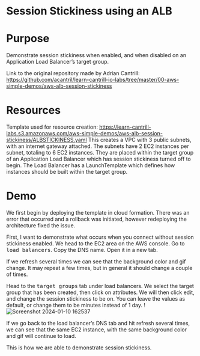 # Session Stickiness using an ALB
# Purpose
Demonstrate session stickiness when enabled, and when disabled on an Application Load Balancer’s target group.

Link to the original repository made by Adrian Cantrill: https://github.com/acantril/learn-cantrill-io-labs/tree/master/00-aws-simple-demos/aws-alb-session-stickiness

# Resources
Template used for resource creation: https://learn-cantrill-labs.s3.amazonaws.com/aws-simple-demos/aws-alb-session-stickiness/ALBSTICKINESS.yaml
This creates a VPC with 3 public subnets, with an internet gateway attached. The subnets have 2 EC2 instances per subnet, totaling to 6 EC2 instances. They are placed within the target group of an Application Load Balancer which has session stickiness turned off to begin.
The Load Balancer has a LaunchTemplate which defines how instances should be built within the target group.

# Demo
We first begin by deploying the template in cloud formation. 
There was an error that occurred and a rollback was initiated, however redeploying the architecture fixed the issue.

First, I want to demonstrate what occurs when you connect without session stickiness enabled. 
We head to the EC2 area on the AWS console.
Go to <kbd>load balancers</kbd>.
Copy the DNS name.
Open it in a new tab. 

If we refresh several times we can see that the background color and gif change. 
It may repeat a few times, but in general it should change a couple of times.

Head to the <kbd>target groups</kbd> tab under load balancers.
We select the target group that has been created, then click on attributes. 
We will then click edit, and change the session stickiness to be on. 
You can leave the values as default, or change them to be minutes instead of 1 day.
!![Screenshot 2024-01-10 162537](https://github.com/MayoNotMayo/AWS-Projects/assets/100898272/eaec1774-2864-4531-9a7f-0ff98c6d98d2)

If we go back to the load balancer’s DNS tab and hit refresh several times, we can see that the same EC2 instance, with the same background color and gif will continue to load. 

This is how we are able to demonstrate session stickiness.
